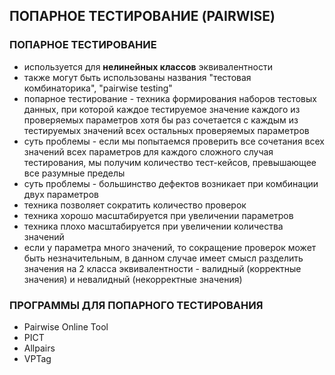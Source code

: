 ## ПОПАРНОЕ ТЕСТИРОВАНИЕ (PAIRWISE)

### ПОПАРНОЕ ТЕСТИРОВАНИЕ
* используется для **нелинейных классов** эквивалентности
* также могут быть использованы названия "тестовая комбинаторика", "pairwise testing"
* попарное тестирование - техника формирования наборов тестовых данных, при которой каждое тестируемое значение каждого из проверяемых параметров хотя бы раз сочетается с каждым из тестируемых значений всех остальных проверяемых параметров
* суть проблемы - если мы попытаемся проверить все сочетания всех значений всех параметров для каждого сложного случая тестирования, мы получим количество тест-кейсов, превышающее все разумные пределы
* суть проблемы - большинство дефектов возникает при комбинации двух параметров
* техника позволяет сократить количество проверок
* техника хорошо масштабируется при увеличении параметров
* техника плохо масштабируется при увеличении количества значений
* если у параметра много значений, то сокращение проверок может быть незначительным, в данном случае имеет смысл разделить значения на 2 класса эквивалентности - валидный (корректные значения) и невалидный (некорректные значения)

### ПРОГРАММЫ ДЛЯ ПОПАРНОГО ТЕСТИРОВАНИЯ
* Pairwise Online Tool
* PICT
* Allpairs
* VPTag
